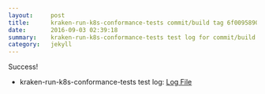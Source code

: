 ```yaml
---
layout:     post
title:      kraken-run-k8s-conformance-tests commit/build tag 6f00958908ece0370f344d9d27a6c6b9065b5b61
date:       2016-09-03 02:39:18
summary:    kraken-run-k8s-conformance-tests test log for commit/build tag 6f00958908ece0370f344d9d27a6c6b9065b5b61.
category:   jekyll
---
```


Success!

- kraken-run-k8s-conformance-tests test log: [Log File](http://s3-us-west-2.amazonaws.com/kraken-e2e-logs/testlet.kubeme.io/conformance/44/build-log.txt)
